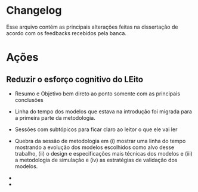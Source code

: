 # Changelog

Esse arquivo contém as principais alterações feitas na dissertação de acordo com os feedbacks recebidos pela banca.

# Ações

## Reduzir o esforço cognitivo do LEito
- Resumo e Objetivo bem direto ao ponto somente com as principais conclusões
- Linha do tempo dos modelos que estava na introdução foi migrada para a primeira parte da metodologia.
- Sessões com subtópicos para ficar claro ao leitor o que ele vai ler
- Quebra da sessão de metodologia em (i) mostrar uma linha do tempo mostrando a evolução dos modelos escolhidos como alvo desse trabalho, (ii) o design e especificações mais técnicas dos modelos e (iii) a metodologia de simulação e (iv) as estratégias de validação dos modelos.



- 
- 